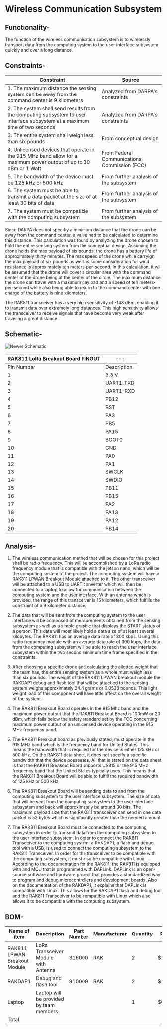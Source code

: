 # Wireless Communication Subsystem

## Functionality- 
The function of the wireless communication subsystem is to wirelessly transport data from the computing system to the user interface subsystem quickly and over a long distance. 

## Constraints- 
| Constraint | Source |
|------------|--------|
| 1. The maximum distance the sensing system can be away from the command center is 9 kilometers | Analyzed from DARPA's constraints |
| 2. The system shall send results from the computing subsystem to user interface subsystem at a maximum time of two seconds | Analyzed from DARPA's constraints |
| 3. The entire system shall weigh less than six pounds| From conceptual design |
| 4. Unlicensed devices that operate in the 915 MHz band allow for a maximum power output of up to 30 dBm or 1 Watt | From Federal Communications Commission (FCC) |
| 5. The bandwidth of the device must be 125 kHz or 500 kHz | From further analysis of the subsystem |
| 6. The system must be able to transmit a data packet at the size of at least 30 bits of data | From further analysis of the subsystem |
| 7. The system must be compatible with the computing subsystem | From further analysis of the subsystem |

Since DARPA does not specifiy a minimum distance that the drone can be away from the command center, a value had to be calculated to determine this distance. This calculation was found by analyzing the drone chosen to hold the entire sensing system from the conceptual design. Assuming the drone holds the max payload of six pounds, the drone has a battery life of approximately thirty minutes. The max speed of the drone while carryign the max payload of six pounds as well as some consideration for wind resistance is approximately ten meters-per-second. In this calculation, it will be assumed that the drone will cover a circular area with the command center of the drone being at the center of the circle. The maximum distance the drone can travel with a maximum payload and a speed of ten meters-per-second while also being able to return to the command center with one charge of the battery is nine kilometers.

The RAK811 transceiver has a very high sensitivity of -148 dBm, enabling it to transmit data over extremely long distances. This high sensitivity allows the transceiver to receive signals that have become very weak after traveling a great distance.

## Schematic- 

![Newer Schematic](https://github.com/Michaelwwest98/DARPA-Drone-Triage-Sensing-System/assets/123600489/93efebfa-8629-47f7-8946-5c98d0226c97)

| RAK811 LoRa Breakout Board PINOUT |---|
|-----------------------------------|---|
| Pin Number | Description |
| 1 | 3.3 V |
| 2 | UART1_TXD |
| 3 | UART1_RXD |
| 4 | PB12 |
| 5 | RST |
| 6 | PA3 |
| 7 | PB5 |
| 8 | PA15 |
| 9 | BOOT0 |
| 10 | GND |
| 11 | PA0 |
| 12 | PA1 |
| 13 | SWCLK |
| 14 | SWDIO |
| 15 | PB11 |
| 16 | PB15 |
| 17 | PA2 |
| 18 | PA13 |
| 19 | PA12 |
| 20 | PB14 |

## Analysis-
1. The wireless communication method that will be chosen for this project shall be radio frequency. This will be accomplished by a LoRa radio frequency module that is compatible with the jetson nano, which will be the computing system of the project. The computing system will have a RAK811 LPWAN Breakout Module attached to it. The other transceiver will be attached to a USB to UART converter which will then be connected to a laptop to allow for communication between the computing system and the user interface.  With an antenna which is provided, the range of this transceiver is 15 kilometers, which fulfills the constraint of a 9 kilometer distance.

2. The data that will be sent from the computing system to the user interface will be composed of measurements obtained from the sensing subsystem as well as a simple graphic that displays the START status of a person. This data will most likely hold a data size of at least several kilobytes. The RAK811 has an average data rate of 300 kbps. Using this radio frequency module with an average data rate of 300 kbps,  the data from the computing subsystem will be able to reach the user interface subsystem within the two second minimum time frame specified in the constraints.

3. After choosing a specific drone and calculating the allotted weight that the team has, the entire sensing system as a whole must weigh less than six pounds. The weight of the RAK811 LPWAN breakout module the RAKDAP1 debug and flash tool that will be attached to the sensing system weighs approximately 24.4 grams or 0.0538 pounds. This light weight load of this component will have little affect on the overall weight of the system.

4. The RAK811 Breakout Board operates in the 915 Mhz band and the maximum power output that the RAK811 Breakout Board is 100mW or 20 dBm, which falls below the safety standard set by the FCC concerning maximum power output of an unlicensed device operating in the 915 MHz frequency band.

5. The RAK811 Breakout board as previously stated, must operate in the 915 MHz band which is the frequency band for United States. This means the bandwidth that is required for the device is either 125 kHz or 500 kHz. On the RAK811 data sheet, it does not specify a specific bandwidth that the device possesses. All that is stated on the data sheet is that the RAK811 Breakout Board supports US915 or the 915 MHz frequency band that the United States typically uses. This means that the RAK811 Breakout Board will be able to fulfill the required bandwidth of 125 kHz or 500 kHz.

6. The RAK811 Breakout Board will be sending data to and from the computing subsystem to the user interface subsystem. The size of data that will be sent from the computing subsystem to the user interface subsystem and back will approximately be around 30 bits. The maximum payload size that the RAK811 transceiver can send in one data packet is 52 bytes which is signifacntly greater than the needed amount. 

7. The RAK811 Breakout Board must be connected to the computing subsystem in order to transmit data from the computing subsystem to the user interface subsystem. In order to connect the RAK811 Transceiver to the computing system, a RAKDAP1, a flash and debug tool with a USB, is used to connect the computing subsystem to the RAK811 Transceiver. In order for the transceiver to be compatible with the computing subsystem, it must also be compatible with Linux. According to the documentation for the RAK811, the RAK811 is equipped with and MCU that is programmed with DAPLink. DAPLink is an open-source software and hardware project that provides a standardized way to program and debug microcontrollers and development boards. Also on the documentation of the RAKDAP1, it explains that DAPLink is compatible with Linux. This allows for the RAKDAP1 flash and debug tool and the RAK811 Transceiver to be compatible with Linux which also allows it to be compatible with the computing subsystem.
  
## BOM-

| Name of item | Description | Part Number | Manufacturer | Quantity | Price | Total |
|--------------|-------------|-------------|--------------|----------|-------|-------|
| RAK811 LPWAN Breakout Module  | LoRa Transceiver Module with Antenna | 316000 | RAK | 2 | $15.00 | $30.00 |
| RAKDAP1 | Debug and flash tool | 910009 | RAK | 2 | $10.00 | $20.00 |
| Laptop | Laptop will be provided by team members | | | 1 | $0 | $0 |
| Total |  |  |  |  |  | $50.00 |
